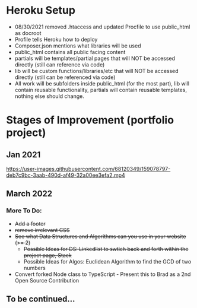 # Heroku Setup

- 08/30/2021 removed .htaccess and updated Procfile to use public_html as docroot
- Profile tells Heroku how to deploy
- Composer.json mentions what libraries will be used 
- public_html contains all public facing content
- partials will be templates/partial pages that will NOT be accessed directly (still can reference via code)
- lib will be custom functions/libraries/etc that will NOT be accessed directly (still can be referenced via code)
- All work will be subfolders inside public_html (for the most part), lib will contain reusable functionality, partials will contain reusable templates, nothing else should change.

# Stages of Improvement (portfolio project)
## Jan 2021
https://user-images.githubusercontent.com/68120349/159078797-deb7c9bc-3aab-490d-af49-32a00ee3efa2.mp4
## March 2022 
### More To Do: 
- ~~Add a footer~~
- ~~remove irrelevant CSS~~ 
- ~~See what Data Structures and Algorithms can you use in your website (>= 2)~~
  - ~~Possible Ideas for DS: Linkedlist to swtich back and forth within the project page, Stack~~
  - Possible Ideas for Algos: Euclidean Algorithm to find the GCD of two numbers
- Convert forked Node class to TypeScript - Present this to Brad as a 2nd Open Source Contribution
## To be continued... 
